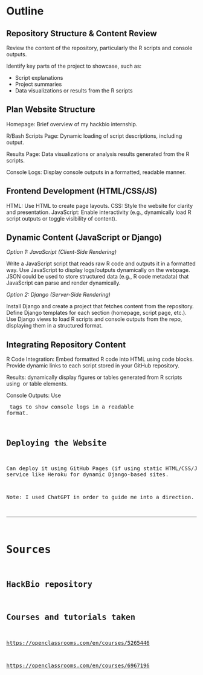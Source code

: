 # Outline

## Repository Structure & Content Review

Review the content of the repository, particularly the R scripts and console outputs. 

Identify key parts of the project to showcase, such as:

- Script explanations
- Project summaries
- Data visualizations or results from the R scripts

## Plan Website Structure

Homepage: Brief overview of my hackbio internship.

R/Bash Scripts Page: Dynamic loading of script descriptions, including output.

Results Page: Data visualizations or analysis results generated from the R scripts.

Console Logs: Display console outputs in a formatted, readable manner.

## Frontend Development (HTML/CSS/JS)

HTML: Use HTML to create page layouts.
CSS: Style the website for clarity and presentation.
JavaScript: Enable interactivity (e.g., dynamically load R script outputs or toggle visibility of content).

## Dynamic Content (JavaScript or Django)

*Option 1: JavaScript (Client-Side Rendering)*

Write a JavaScript script that reads raw R code and outputs it in a formatted way.
Use JavaScript to display logs/outputs dynamically on the webpage.
JSON could be used to store structured data (e.g., R code metadata) that JavaScript can parse and render dynamically.

*Option 2: Django (Server-Side Rendering)*

Install Django and create a project that fetches content from the repository.
Define Django templates for each section (homepage, script page, etc.).
Use Django views to load R scripts and console outputs from the repo, displaying them in a structured format.

## Integrating Repository Content

R Code Integration: Embed formatted R code into HTML using code blocks. Provide dynamic links to each script stored in your GitHub repository.

Results: dynamically display figures or tables generated from R scripts using <img> or table elements.

Console Outputs: Use <pre> tags to show console logs in a readable format.

## Deploying the Website

Can deploy it using GitHub Pages (if using static HTML/CSS/JS) or a service like Heroku for dynamic Django-based sites.

Note: I used ChatGPT in order to guide me into a direction. 

---
# Sources

## HackBio repository

## Courses and tutorials taken

https://openclassrooms.com/en/courses/5265446

https://openclassrooms.com/en/courses/6967196
